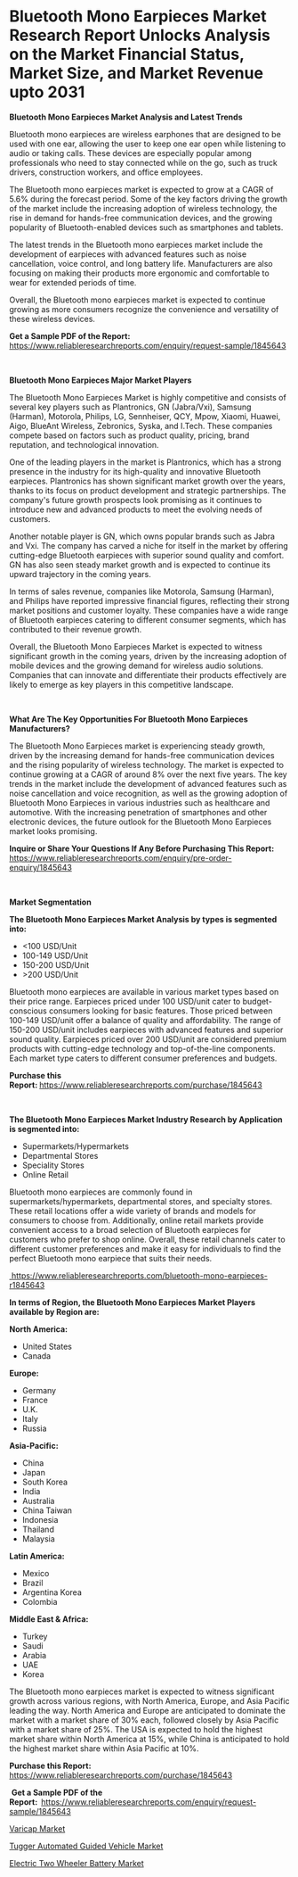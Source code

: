 <p><h1>Bluetooth Mono Earpieces Market Research Report Unlocks Analysis on the Market Financial Status, Market Size, and Market Revenue upto 2031</h1></p><p><strong>Bluetooth Mono Earpieces Market Analysis and Latest Trends</strong></p>
<p><p>Bluetooth mono earpieces are wireless earphones that are designed to be used with one ear, allowing the user to keep one ear open while listening to audio or taking calls. These devices are especially popular among professionals who need to stay connected while on the go, such as truck drivers, construction workers, and office employees.</p><p>The Bluetooth mono earpieces market is expected to grow at a CAGR of 5.6% during the forecast period. Some of the key factors driving the growth of the market include the increasing adoption of wireless technology, the rise in demand for hands-free communication devices, and the growing popularity of Bluetooth-enabled devices such as smartphones and tablets.</p><p>The latest trends in the Bluetooth mono earpieces market include the development of earpieces with advanced features such as noise cancellation, voice control, and long battery life. Manufacturers are also focusing on making their products more ergonomic and comfortable to wear for extended periods of time.</p><p>Overall, the Bluetooth mono earpieces market is expected to continue growing as more consumers recognize the convenience and versatility of these wireless devices.</p></p>
<p><strong>Get a Sample PDF of the Report:&nbsp;</strong> <a href="https://www.reliableresearchreports.com/enquiry/request-sample/1845643">https://www.reliableresearchreports.com/enquiry/request-sample/1845643</a></p>
<p>&nbsp;</p>
<p><strong>Bluetooth Mono Earpieces Major Market Players</strong></p>
<p><p>The Bluetooth Mono Earpieces Market is highly competitive and consists of several key players such as Plantronics, GN (Jabra/Vxi), Samsung (Harman), Motorola, Philips, LG, Sennheiser, QCY, Mpow, Xiaomi, Huawei, Aigo, BlueAnt Wireless, Zebronics, Syska, and I.Tech. These companies compete based on factors such as product quality, pricing, brand reputation, and technological innovation.</p><p>One of the leading players in the market is Plantronics, which has a strong presence in the industry for its high-quality and innovative Bluetooth earpieces. Plantronics has shown significant market growth over the years, thanks to its focus on product development and strategic partnerships. The company's future growth prospects look promising as it continues to introduce new and advanced products to meet the evolving needs of customers.</p><p>Another notable player is GN, which owns popular brands such as Jabra and Vxi. The company has carved a niche for itself in the market by offering cutting-edge Bluetooth earpieces with superior sound quality and comfort. GN has also seen steady market growth and is expected to continue its upward trajectory in the coming years.</p><p>In terms of sales revenue, companies like Motorola, Samsung (Harman), and Philips have reported impressive financial figures, reflecting their strong market positions and customer loyalty. These companies have a wide range of Bluetooth earpieces catering to different consumer segments, which has contributed to their revenue growth.</p><p>Overall, the Bluetooth Mono Earpieces Market is expected to witness significant growth in the coming years, driven by the increasing adoption of mobile devices and the growing demand for wireless audio solutions. Companies that can innovate and differentiate their products effectively are likely to emerge as key players in this competitive landscape.</p></p>
<p>&nbsp;</p>
<p><strong>What Are The Key Opportunities For Bluetooth Mono Earpieces Manufacturers?</strong></p>
<p><p>The Bluetooth Mono Earpieces market is experiencing steady growth, driven by the increasing demand for hands-free communication devices and the rising popularity of wireless technology. The market is expected to continue growing at a CAGR of around 8% over the next five years. The key trends in the market include the development of advanced features such as noise cancellation and voice recognition, as well as the growing adoption of Bluetooth Mono Earpieces in various industries such as healthcare and automotive. With the increasing penetration of smartphones and other electronic devices, the future outlook for the Bluetooth Mono Earpieces market looks promising.</p></p>
<p><strong>Inquire or Share Your Questions If Any Before Purchasing This Report:</strong> <a href="https://www.reliableresearchreports.com/enquiry/pre-order-enquiry/1845643">https://www.reliableresearchreports.com/enquiry/pre-order-enquiry/1845643</a></p>
<p>&nbsp;</p>
<p><strong>Market Segmentation</strong></p>
<p><strong>The Bluetooth Mono Earpieces Market Analysis by types is segmented into:</strong></p>
<p><ul><li><100 USD/Unit</li><li>100-149 USD/Unit</li><li>150-200 USD/Unit</li><li>>200 USD/Unit</li></ul></p>
<p><p>Bluetooth mono earpieces are available in various market types based on their price range. Earpieces priced under 100 USD/unit cater to budget-conscious consumers looking for basic features. Those priced between 100-149 USD/unit offer a balance of quality and affordability. The range of 150-200 USD/unit includes earpieces with advanced features and superior sound quality. Earpieces priced over 200 USD/unit are considered premium products with cutting-edge technology and top-of-the-line components. Each market type caters to different consumer preferences and budgets.</p></p>
<p><strong>Purchase this Report:&nbsp;</strong><a href="https://www.reliableresearchreports.com/purchase/1845643">https://www.reliableresearchreports.com/purchase/1845643</a></p>
<p>&nbsp;</p>
<p><strong>The Bluetooth Mono Earpieces Market Industry Research by Application is segmented into:</strong></p>
<p><ul><li>Supermarkets/Hypermarkets</li><li>Departmental Stores</li><li>Speciality Stores</li><li>Online Retail</li></ul></p>
<p><p>Bluetooth mono earpieces are commonly found in supermarkets/hypermarkets, departmental stores, and specialty stores. These retail locations offer a wide variety of brands and models for consumers to choose from. Additionally, online retail markets provide convenient access to a broad selection of Bluetooth earpieces for customers who prefer to shop online. Overall, these retail channels cater to different customer preferences and make it easy for individuals to find the perfect Bluetooth mono earpiece that suits their needs.</p></p>
<p><a href="https://www.reliableresearchreports.com/bluetooth-mono-earpieces-r1845643">&nbsp;https://www.reliableresearchreports.com/bluetooth-mono-earpieces-r1845643</a></p>
<p><strong>In terms of Region, the Bluetooth Mono Earpieces Market Players available by Region are:</strong></p>
<p>
    <p> <strong> North America: </strong>
        <ul>
            <li>United States</li>
            <li>Canada</li>
        </ul>
        </p> 
    <p> <strong> Europe: </strong>
        <ul>
            <li>Germany</li>
            <li>France</li>
            <li>U.K.</li>
            <li>Italy</li>
            <li>Russia</li>
        </ul>
        </p> 
    <p> <strong> Asia-Pacific: </strong>
        <ul>
            <li>China</li>
            <li>Japan</li>
            <li>South Korea</li>
            <li>India</li>
            <li>Australia</li>
            <li>China Taiwan</li>
            <li>Indonesia</li>
            <li>Thailand</li>
            <li>Malaysia</li>
        </ul>
        </p> 
    <p> <strong> Latin America: </strong>
        <ul>
            <li>Mexico</li>
            <li>Brazil</li>
            <li>Argentina Korea</li>
            <li>Colombia</li>
        </ul>
        </p> 
    <p> <strong> Middle East & Africa: </strong>
        <ul>
            <li>Turkey</li>
            <li>Saudi</li>
            <li>Arabia</li>
            <li>UAE</li>
            <li>Korea</li>
        </ul>
    </p>
    </p>
<p><p>The Bluetooth mono earpieces market is expected to witness significant growth across various regions, with North America, Europe, and Asia Pacific leading the way. North America and Europe are anticipated to dominate the market with a market share of 30% each, followed closely by Asia Pacific with a market share of 25%. The USA is expected to hold the highest market share within North America at 15%, while China is anticipated to hold the highest market share within Asia Pacific at 10%.</p></p>
<p><strong>Purchase this Report: </strong><a href="https://www.reliableresearchreports.com/purchase/1845643">https://www.reliableresearchreports.com/purchase/1845643</a></p>
<p>&nbsp;<strong>Get a Sample PDF of the Report:&nbsp;&nbsp;</strong><a href="https://www.reliableresearchreports.com/enquiry/request-sample/1845643">https://www.reliableresearchreports.com/enquiry/request-sample/1845643</a></p>
<p><strong></strong></p>
<p><p><a href="https://github.com/KeeganBarrows2023/Market-Research-Report-List-1/blob/main/varicap-market.md">Varicap Market</a></p><p><a href="https://issuu.com/reportprime-2/docs/tugger-automated-guided-vehicle-market-size-2030.p">Tugger Automated Guided Vehicle Market</a></p><p><a href="https://github.com/Alonsoolds3wq1d81czn8rbol/Market-Research-Report-List-3/blob/main/electric-two-wheeler-battery-market.md">Electric Two Wheeler Battery Market</a></p></p>